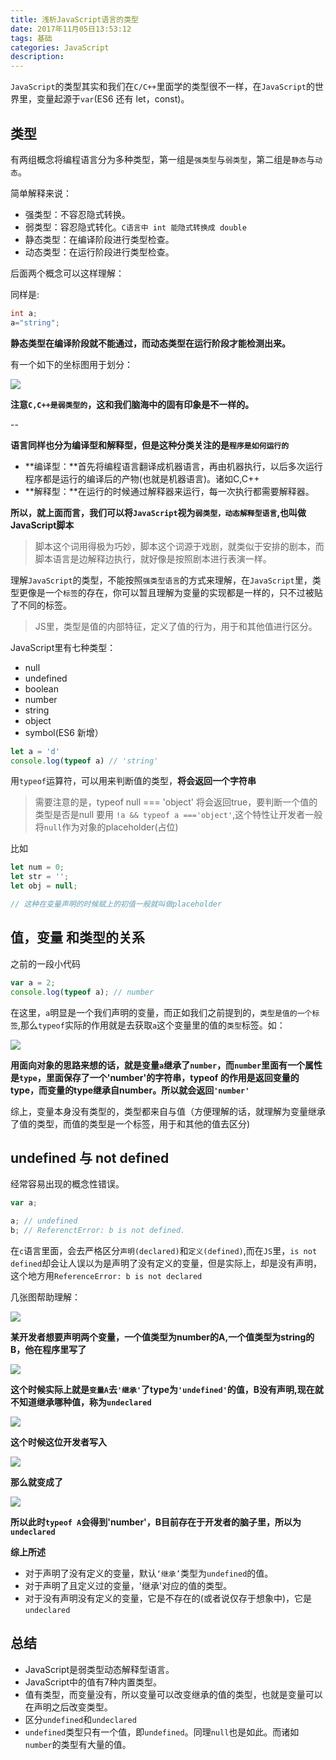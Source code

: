 ```yaml
---
title: 浅析JavaScript语言的类型
date: 2017年11月05日13:53:12
tags: 基础
categories: JavaScript
description: 
---
```


`JavaScript`的类型其实和我们在`C/C++`里面学的类型很不一样，在`JavaScript`的世界里，变量起源于`var`(ES6 还有 let，const)。

类型
--
有两组概念将编程语言分为多种类型，第一组是`强类型`与`弱类型`，第二组是`静态`与`动态`。

简单解释来说：

* 强类型：不容忍隐式转换。
* 弱类型：容忍隐式转化。`C语言中 int 能隐式转换成 double`
* 静态类型：在编译阶段进行类型检查。
* 动态类型：在运行阶段进行类型检查。

后面两个概念可以这样理解：

同样是:

```c
int a;
a="string";

```
**静态类型在编译阶段就不能通过，而动态类型在运行阶段才能检测出来。**

有一个如下的坐标图用于划分：

![](https://gitee.com/vueman/md_pic/raw/master/point/11.png)


**注意`C,C++是弱类型的`，这和我们脑海中的固有印象是不一样的。**

--

**语言同样也分为编译型和解释型，但是这种分类关注的是`程序是如何运行的`**

* **编译型：**首先将编程语言翻译成机器语言，再由机器执行，以后多次运行程序都是运行的编译后的产物(也就是机器语言)。诸如C,C++
* **解释型：**在运行的时候通过解释器来运行，每一次执行都需要解释器。

**所以，就上面而言，我们可以将`JavaScript`视为`弱类型，动态解释型语言`,也叫做JavaScript脚本**

> 脚本这个词用得极为巧妙，脚本这个词源于戏剧，就类似于安排的剧本，而脚本语言是边解释边执行，就好像是按照剧本进行表演一样。

[](http://www.ruanyifeng.com/blog/2011/06/birth_of_javascript.html)

理解`JavaScript`的类型，不能按照`强类型语言`的方式来理解，在`JavaScript`里，类型更像是一个`标签`的存在，你可以暂且理解为变量的实现都是一样的，只不过被贴了不同的标签。

> JS里，类型是值的内部特征，定义了值的行为，用于和其他值进行区分。


JavaScript里有七种类型：

* null
* undefined
* boolean
* number
* string
* object
* symbol(ES6 新增）

```js
let a = 'd'
console.log(typeof a) // 'string'
```

用`typeof`运算符，可以用来判断值的类型，**将会返回一个字符串**

> 需要注意的是，typeof null === 'object' 将会返回true，要判断一个值的类型是否是null 要用 `!a && typeof a ==='object'`,这个特性让开发者一般将`null`作为对象的placeholder(占位)
> 

比如

```js
let num = 0;
let str = '';
let obj = null; 

// 这种在变量声明的时候赋上的初值一般就叫做placeholder
```

值，变量 和类型的关系
--

之前的一段小代码

```js
var a = 2;
console.log(typeof a); // number
```

在这里，`a`明显是一个我们声明的变量，而正如我们之前提到的，`类型是值的一个标签`,那么`typeof`实际的作用就是去获取`a`这个变量里的值的`类型`标签。如：

![](https://gitee.com/vueman/md_pic/raw/master/point/屏幕快照%202017-11-05%20下午8.40.37.png)

**用面向对象的思路来想的话，就是变量`a`继承了`number`，而`number`里面有一个属性是`type`，里面保存了一个'number'的字符串，typeof 的作用是返回变量的type，而变量的type继承自number。所以就会返回`'number'`**

综上，变量本身没有类型的，类型都来自与值（方便理解的话，就理解为变量继承了值的类型，而值的类型是一个标签，用于和其他的值去区分)

undefined 与 not defined
--
经常容易出现的概念性错误。

```js
var a;

a; // undefined
b; // ReferenctError: b is not defined.
```

在`c`语言里面，会去严格区分`声明(declared)`和`定义(defined)`,而在`JS`里，`is not defined`却会让人误以为是声明了没有定义的变量，但是实际上，却是没有声明，这个地方用`ReferenceError: b is not declared`

几张图帮助理解：

![](https://gitee.com/vueman/md_pic/raw/master/point/1.png)

**某开发者想要声明两个变量，一个值类型为number的A,一个值类型为string的B，他在程序里写了**

![](https://gitee.com/vueman/md_pic/raw/master/point/2.png)

**这个时候实际上就是`变量A`去`'继承'`了type为`'undefined'`的值，B没有声明,现在就不知道继承哪种值，称为`undeclared`**

![](https://gitee.com/vueman/md_pic/raw/master/point/3.png)

**这个时候这位开发者写入**

![](https://gitee.com/vueman/md_pic/raw/master/point/4.png)

**那么就变成了**

![](https://gitee.com/vueman/md_pic/raw/master/point/5.png)

**所以此时`typeof A`会得到'number'，B目前存在于开发者的脑子里，所以为`undeclared`**

**综上所述**

* 对于声明了没有定义的变量，默认`‘继承’`类型为`undefined`的值。
* 对于声明了且定义过的变量，'继承'对应的值的类型。
* 对于没有声明没有定义的变量，它是不存在的(或者说仅存于想象中)，它是`undeclared`

总结
--

* JavaScript是弱类型动态解释型语言。
* JavaScript中的值有7种内置类型。
* 值有类型，而变量没有，所以变量可以改变继承的值的类型，也就是变量可以在声明之后改变类型。
* 区分`undefined`和`undeclared`
* `undefined`类型只有一个值，即`undefined`。同理`null`也是如此。而诸如`number`的类型有大量的值。



